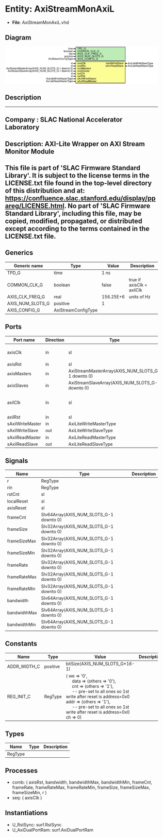 # Entity: AxiStreamMonAxiL

- **File**: AxiStreamMonAxiL.vhd
## Diagram

![Diagram](AxiStreamMonAxiL.svg "Diagram")
## Description

-----------------------------------------------------------------------------
 Company    : SLAC National Accelerator Laboratory
-----------------------------------------------------------------------------
 Description: AXI-Lite Wrapper on AXI Stream Monitor Module
-----------------------------------------------------------------------------
 This file is part of 'SLAC Firmware Standard Library'.
 It is subject to the license terms in the LICENSE.txt file found in the
 top-level directory of this distribution and at:
    https://confluence.slac.stanford.edu/display/ppareg/LICENSE.html.
 No part of 'SLAC Firmware Standard Library', including this file,
 may be copied, modified, propagated, or distributed except according to
 the terms contained in the LICENSE.txt file.
-----------------------------------------------------------------------------
## Generics

| Generic name     | Type                | Value     | Description                |
| ---------------- | ------------------- | --------- | -------------------------- |
| TPD_G            | time                | 1 ns      |                            |
| COMMON_CLK_G     | boolean             | false     |  true if axisClk = axilClk |
| AXIS_CLK_FREQ_G  | real                | 156.25E+6 |  units of Hz               |
| AXIS_NUM_SLOTS_G | positive            | 1         |                            |
| AXIS_CONFIG_G    | AxiStreamConfigType |           |                            |
## Ports

| Port name        | Direction | Type                                              | Description                             |
| ---------------- | --------- | ------------------------------------------------- | --------------------------------------- |
| axisClk          | in        | sl                                                | AXIS Stream Interface                   |
| axisRst          | in        | sl                                                |                                         |
| axisMasters      | in        | AxiStreamMasterArray(AXIS_NUM_SLOTS_G-1 downto 0) |                                         |
| axisSlaves       | in        | AxiStreamSlaveArray(AXIS_NUM_SLOTS_G-1 downto 0)  |                                         |
| axilClk          | in        | sl                                                | AXI lite slave port for register access |
| axilRst          | in        | sl                                                |                                         |
| sAxilWriteMaster | in        | AxiLiteWriteMasterType                            |                                         |
| sAxilWriteSlave  | out       | AxiLiteWriteSlaveType                             |                                         |
| sAxilReadMaster  | in        | AxiLiteReadMasterType                             |                                         |
| sAxilReadSlave   | out       | AxiLiteReadSlaveType                              |                                         |
## Signals

| Name         | Type                                    | Description |
| ------------ | --------------------------------------- | ----------- |
| r            | RegType                                 |             |
| rin          | RegType                                 |             |
| rstCnt       | sl                                      |             |
| localReset   | sl                                      |             |
| axisReset    | sl                                      |             |
| frameCnt     | Slv64Array(AXIS_NUM_SLOTS_G-1 downto 0) |             |
| frameSize    | Slv32Array(AXIS_NUM_SLOTS_G-1 downto 0) |             |
| frameSizeMax | Slv32Array(AXIS_NUM_SLOTS_G-1 downto 0) |             |
| frameSizeMin | Slv32Array(AXIS_NUM_SLOTS_G-1 downto 0) |             |
| frameRate    | Slv32Array(AXIS_NUM_SLOTS_G-1 downto 0) |             |
| frameRateMax | Slv32Array(AXIS_NUM_SLOTS_G-1 downto 0) |             |
| frameRateMin | Slv32Array(AXIS_NUM_SLOTS_G-1 downto 0) |             |
| bandwidth    | Slv64Array(AXIS_NUM_SLOTS_G-1 downto 0) |             |
| bandwidthMax | Slv64Array(AXIS_NUM_SLOTS_G-1 downto 0) |             |
| bandwidthMin | Slv64Array(AXIS_NUM_SLOTS_G-1 downto 0) |             |
## Constants

| Name         | Type     | Value                                                                                                                                                                                                                                                                                                                                                                                                               | Description |
| ------------ | -------- | ------------------------------------------------------------------------------------------------------------------------------------------------------------------------------------------------------------------------------------------------------------------------------------------------------------------------------------------------------------------------------------------------------------------- | ----------- |
| ADDR_WIDTH_C | positive |  bitSize(AXIS_NUM_SLOTS_G*16-1)                                                                                                                                                                                                                                                                                                                                                                                     |             |
| REG_INIT_C   | RegType  |  (       we   => '0',<br><span style="padding-left:20px">       data => (others => '0'),<br><span style="padding-left:20px">       cnt  => (others => '1'),<br><span style="padding-left:20px">  -- pre-set to all ones so 1st write after reset is address=0x0       addr => (others => '1'),<br><span style="padding-left:20px">  -- pre-set to all ones so 1st write after reset is address=0x0       ch   => 0) |             |
## Types

| Name    | Type | Description |
| ------- | ---- | ----------- |
| RegType |      |             |
## Processes
- comb: ( axisRst, bandwidth, bandwidthMax, bandwidthMin, frameCnt,
                   frameRate, frameRateMax, frameRateMin, frameSize,
                   frameSizeMax, frameSizeMin, r )
- seq: ( axisClk )
## Instantiations

- U_RstSync: surf.RstSync
- U_AxiDualPortRam: surf.AxiDualPortRam
